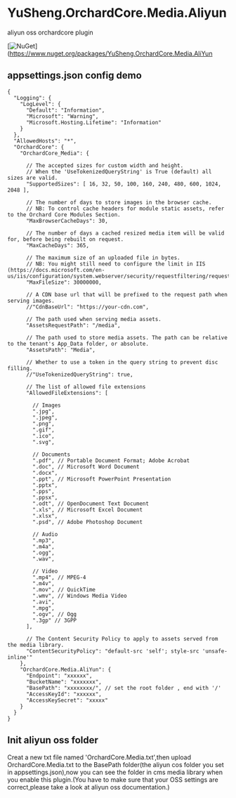 # YuSheng.OrchardCore.Media.Aliyun
aliyun oss orchardcore plugin

[![NuGet](https://img.shields.io/nuget/v/YuSheng.OrchardCore.Media.AliYun.svg)](https://www.nuget.org/packages/YuSheng.OrchardCore.Media.AliYun

## appsettings.json config demo
```
{
  "Logging": {
    "LogLevel": {
      "Default": "Information",
      "Microsoft": "Warning",
      "Microsoft.Hosting.Lifetime": "Information"
    }
  },
  "AllowedHosts": "*",
  "OrchardCore": {
    "OrchardCore_Media": {

      // The accepted sizes for custom width and height.
      // When the 'UseTokenizedQueryString' is True (default) all sizes are valid.
      "SupportedSizes": [ 16, 32, 50, 100, 160, 240, 480, 600, 1024, 2048 ],

      // The number of days to store images in the browser cache.
      // NB: To control cache headers for module static assets, refer to the Orchard Core Modules Section.
      "MaxBrowserCacheDays": 30,

      // The number of days a cached resized media item will be valid for, before being rebuilt on request.
      "MaxCacheDays": 365,

      // The maximum size of an uploaded file in bytes. 
      // NB: You might still need to configure the limit in IIS (https://docs.microsoft.com/en-us/iis/configuration/system.webserver/security/requestfiltering/requestlimits/)
      "MaxFileSize": 30000000,

      // A CDN base url that will be prefixed to the request path when serving images.
      //"CdnBaseUrl": "https://your-cdn.com",

      // The path used when serving media assets.
      "AssetsRequestPath": "/media",

      // The path used to store media assets. The path can be relative to the tenant's App_Data folder, or absolute.
      "AssetsPath": "Media",

      // Whether to use a token in the query string to prevent disc filling.
      //"UseTokenizedQueryString": true,

      // The list of allowed file extensions
      "AllowedFileExtensions": [

        // Images
        ".jpg",
        ".jpeg",
        ".png",
        ".gif",
        ".ico",
        ".svg",

        // Documents
        ".pdf", // Portable Document Format; Adobe Acrobat
        ".doc", // Microsoft Word Document
        ".docx",
        ".ppt", // Microsoft PowerPoint Presentation
        ".pptx",
        ".pps",
        ".ppsx",
        ".odt", // OpenDocument Text Document
        ".xls", // Microsoft Excel Document
        ".xlsx",
        ".psd", // Adobe Photoshop Document

        // Audio
        ".mp3",
        ".m4a",
        ".ogg",
        ".wav",

        // Video
        ".mp4", // MPEG-4
        ".m4v",
        ".mov", // QuickTime
        ".wmv", // Windows Media Video
        ".avi",
        ".mpg",
        ".ogv", // Ogg
        ".3gp" // 3GPP
      ],

      // The Content Security Policy to apply to assets served from the media library.
      "ContentSecurityPolicy": "default-src 'self'; style-src 'unsafe-inline'"
    },
    "OrchardCore.Media.AliYun": {
      "Endpoint": "xxxxxx", 
      "BucketName": "xxxxxxx",
      "BasePath": "xxxxxxxx/", // set the root folder , end with '/'
      "AccessKeyId": "xxxxxx",
      "AccessKeySecret": "xxxxx"
    }
  }
}

```


## Init aliyun oss folder
Creat a new txt file named 'OrchardCore.Media.txt',then upload OrchardCore.Media.txt to the BasePath folder(the aliyun cos folder you set in appsettings.json),now you can see the folder in cms media library when you enable this plugin.(You have to make sure that your OSS settings are correct,please take a look at aliyun oss documentation.)